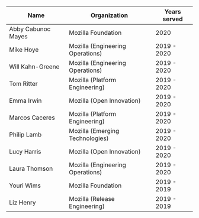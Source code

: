 | Name | Organization  | Years served  |
|---|---|---|
| Abby Cabunoc Mayes | Mozilla Foundation | 2020 |
| Mike Hoye | Mozilla (Engineering Operations) | 2019 - 2020 |
| Will Kahn-Greene | Mozilla (Engineering Operations) | 2019 - 2020 |
| Tom Ritter | Mozilla (Platform Engineering) | 2019 - 2020 |
| Emma Irwin | Mozilla (Open Innovation) | 2019 - 2020 |
| Marcos Caceres | Mozilla (Platform Engineering) | 2019 - 2020 |
| Philip Lamb | Mozilla (Emerging Technologies) | 2019 - 2020 |
| Lucy Harris | Mozilla (Open Innovation) | 2019 - 2020 |
| Laura Thomson | Mozilla (Engineering Operations) | 2019 - 2020 |
| Youri Wims | Mozilla Foundation | 2019 - 2019 |
| Liz Henry | Mozilla (Release Engineering) | 2019 - 2019 |
